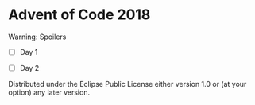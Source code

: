 # Advent of Code 2018
Warning: Spoilers

- [ ] Day 1
- [ ] Day 2



Distributed under the Eclipse Public License either version 1.0 or (at
your option) any later version.
